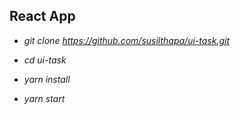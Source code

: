 ## React App

* *git clone https://github.com/susilthapa/ui-task.git*

* *cd ui-task*

* *yarn install*

* *yarn start*

